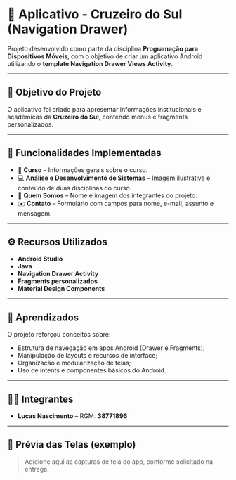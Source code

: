 # 📱 Aplicativo - Cruzeiro do Sul (Navigation Drawer)

Projeto desenvolvido como parte da disciplina **Programação para Dispositivos Móveis**, com o objetivo de criar um aplicativo Android utilizando o **template Navigation Drawer Views Activity**.

---

## 🎯 Objetivo do Projeto

O aplicativo foi criado para apresentar informações institucionais e acadêmicas da **Cruzeiro do Sul**, contendo menus e fragments personalizados.

---

## 🧩 Funcionalidades Implementadas

- 🏫 **Curso** – Informações gerais sobre o curso.  
- 💻 **Análise e Desenvolvimento de Sistemas** – Imagem ilustrativa e conteúdo de duas disciplinas do curso.  
- 👥 **Quem Somos** – Nome e imagem dos integrantes do projeto.  
- ✉️ **Contato** – Formulário com campos para nome, e-mail, assunto e mensagem.

---

## ⚙️ Recursos Utilizados

- **Android Studio**  
- **Java**  
- **Navigation Drawer Activity**  
- **Fragments personalizados**  
- **Material Design Components**

---

## 🧠 Aprendizados

O projeto reforçou conceitos sobre:

- Estrutura de navegação em apps Android (Drawer e Fragments);  
- Manipulação de layouts e recursos de interface;  
- Organização e modularização de telas;  
- Uso de intents e componentes básicos do Android.

---

## 👨‍💻 Integrantes

- **Lucas Nascimento** – RGM: **38771896**

---

## 📸 Prévia das Telas (exemplo)

> Adicione aqui as capturas de tela do app, conforme solicitado na entrega.

